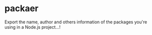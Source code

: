 # packaer

Export the name, author and others information of the packages you're using in a Node.js project...!
